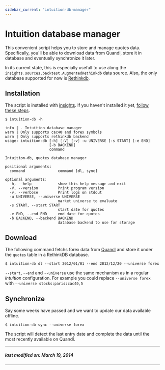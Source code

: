 ```yaml
---
sidebar_current: "intuition-db-manager"
---
```


# Intuition database manager

This convenient script helps you to store and manage quotes data. Specifically,
you'll be able to download data from Quandl, store it in database and
eventually synchronize it later.

In its current state, this is especially usefull to use along the
`insights.sources.backtest.AugmentedRethinkdb` data source. Also, the only
database supported for now is [Rethinkdb](http://rethinkdb.com).


## Installation

The script is installed with
[insights](https://github.com/intuition-io/insights). If you haven't installed
it yet, [follow these steps](/articles/insights).

```console
$ intuition-db -h

info | - Intuition database manager
warn | Only supports cac40 and forex symbols
warn | Only supports rethinkdb backend
usage: intuition-db [-h] [-V] [-v] -u UNIVERSE [-s START] [-e END]
                    [-b BACKEND]
                    command

Intuition-db, quotes database manager

positional arguments:
  command               command [dl, sync]

optional arguments:
  -h, --help            show this help message and exit
  -V, --version         Print program version
  -v, --verbose         Print logs on stdout
  -u UNIVERSE, --universe UNIVERSE
                        market universe to evaluate
  -s START, --start START
                        start date for quotes
  -e END, --end END     end date for quotes
  -b BACKEND, --backend BACKEND
                        database backend to use for storage
```


## Download

The following command fetchs forex data from [Quandl](http://quandl.com) and
store it under the `quotes` table in a RethinkDB database.

```console
$ intuition-db dl --start 2012/01/01 --end 2012/12/20 --universe forex
```
`--start`, `--end` and `--universe` use the same mechanism as in a regular
*intuition* configuration. For example you could replace `--universe forex`
with `--universe stocks:paris:cac40,5`


## Synchronize

Say some weeks have passed and we want to update our  data available offline.

```console
$ intuition-db sync --universe forex
```

The script will detect the last entry date and complete the data until the most
recently available on Quandl.


---
##### last modified on: March 19, 2014
---
